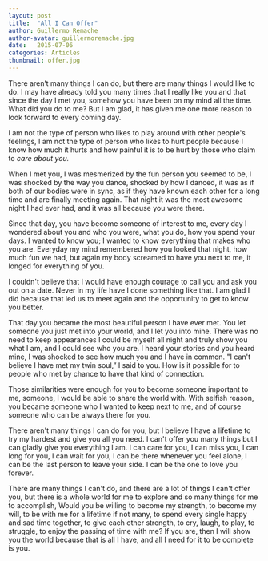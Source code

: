 ```yaml
---
layout: post
title:  "All I Can Offer"
author: Guillermo Remache
author-avatar: guillermoremache.jpg
date:   2015-07-06
categories: Articles
thumbnail: offer.jpg
---
```


There aren’t many things I can do, but there are many things I would like to do. I may have already told you many times that I really like you and that since the day I met you, somehow you have been on my mind all the time. What did you do to me? But I am glad, it has given me one more reason to look forward to every coming day.

I am not the type of person who likes to play around with other people's feelings, I am not the type of person who likes to hurt people because I know how much it hurts and how painful it is to be hurt by those who claim to _care about you._

When I met you, I was mesmerized by the fun person you seemed to be, I was shocked by the way you dance, shocked by how I danced, it was as if both of our bodies were in sync, as if they have known each other for a long time and are finally meeting again. That night it was the most awesome night I had ever had, and it was all because you were there.

Since that day, you have become someone of interest to me, every day I wondered about you and who you were, what you do, how you spend your days. I wanted to know you; I wanted to know everything that makes who you are.
Everyday my mind remembered how you looked that night, how much fun we had, but again my body screamed to have you next to me, it longed for everything of you.

I couldn't believe that I would have enough courage to call you and ask you out on a date. Never in my life have I done something like that. I am glad I did because that led us to meet again and the opportunity to get to know you better.

That day you became the most beautiful person I have ever met. You let someone you just met into your world, and I let you into mine. There was no need to keep appearances I could be myself all night and truly show you what I am, and I could see who you are. I heard your stories and you heard mine, I was shocked to see how much you and I have in common. "I can't believe I have met my twin soul,” I said to you. How is it possible for to people who met by chance to have that kind of connection.

Those similarities were enough for you to become someone important to me, someone, I would be able to share the world with. With selfish reason, you became someone who I wanted to keep next to me, and of course someone who can be always there for you.

There aren't many things I can do for you, but I believe I have a lifetime to try my hardest and give you all you need. I can't offer you many things but I can gladly give you everything I am. I can care for you, I can miss you, I can long for you, I can wait for you, I can be there whenever you feel alone, I can be the last person to leave your side. I can be the one to love you forever.

There are many things I can't do, and there are a lot of things I can't offer you, but there is a whole world for me to explore and so many things for me to accomplish, Would you be willing to become my strength, to become my will, to be with me for a lifetime if not many, to spend every single happy and sad time together, to give each other strength, to cry, laugh, to play, to struggle, to enjoy the passing of time with me? If you are, then I will show you the world because that is all I have, and all I need for it to be complete is you.
